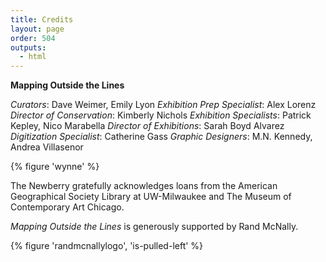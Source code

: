 ```yaml
---
title: Credits
layout: page
order: 504
outputs:
  - html
---
```


**Mapping Outside the Lines** 

*Curators*: Dave Weimer, Emily Lyon
*Exhibition Prep Specialist*: Alex Lorenz
*Director of Conservation*: Kimberly Nichols
*Exhibition Specialists*: Patrick Kepley, Nico Marabella
*Director of Exhibitions*: Sarah Boyd Alvarez
*Digitization Specialist*: Catherine Gass
*Graphic Designers*: M.N. Kennedy, Andrea Villasenor 

{% figure 'wynne' %}

The Newberry gratefully acknowledges loans from the American Geographical Society Library at UW-Milwaukee and The Museum of Contemporary Art Chicago. 

*Mapping Outside the Lines* is generously supported by Rand McNally.

{% figure 'randmcnallylogo', 'is-pulled-left' %}